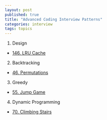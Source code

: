```yaml
---
layout: post
published: true
title: "Advanced Coding Interview Patterns"
categories: interview
tags: topics 
---
```


1. Design
- [146. LRU Cache](/interview/2023/05/21/lru-cache/)

2. Backtracking
- [46. Permutations](/interview/2023/05/21/permutations/solution/)

3. Greedy
- [55. Jump Game](/interview/2023/05/21/jump-game/)

4. Dynamic Programming
- [70. Climbing Stairs](/interview/2023/05/21/climbing-stairs/)